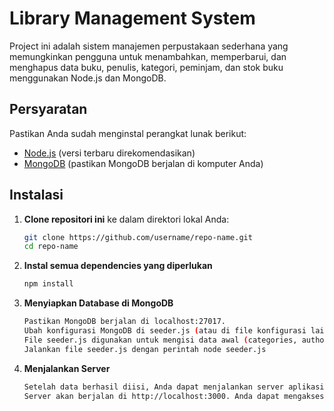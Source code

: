 # Library Management System

Project ini adalah sistem manajemen perpustakaan sederhana yang memungkinkan pengguna untuk menambahkan, memperbarui, dan menghapus data buku, penulis, kategori, peminjam, dan stok buku menggunakan Node.js dan MongoDB.

## Persyaratan

Pastikan Anda sudah menginstal perangkat lunak berikut:
- [Node.js](https://nodejs.org/) (versi terbaru direkomendasikan)
- [MongoDB](https://www.mongodb.com/) (pastikan MongoDB berjalan di komputer Anda)

## Instalasi

1. **Clone repositori ini** ke dalam direktori lokal Anda:
   ```bash
   git clone https://github.com/username/repo-name.git
   cd repo-name

2. **Instal semua dependencies yang diperlukan** 
   ```bash
   npm install

3. **Menyiapkan Database di MongoDB** 
   ```bash
   Pastikan MongoDB berjalan di localhost:27017.
   Ubah konfigurasi MongoDB di seeder.js (atau di file konfigurasi lainnya jika ada) jika Anda menggunakan URL koneksi yang berbeda.
   File seeder.js digunakan untuk mengisi data awal (categories, authors, books, borrowers, dan book stocks) ke dalam database.
   Jalankan file seeder.js dengan perintah node seeder.js

2. **Menjalankan Server** 
   ```bash
   Setelah data berhasil diisi, Anda dapat menjalankan server aplikasi dengan perintah npm start
   Server akan berjalan di http://localhost:3000. Anda dapat mengaksesnya melalui browser atau menggunakan API client seperti Insomnia.
 
